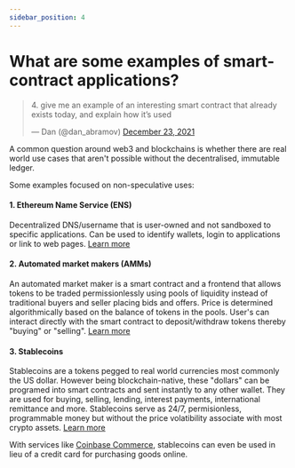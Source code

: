 ```yaml
---
sidebar_position: 4
---
```


# What are some examples of smart-contract applications?

<blockquote class="twitter-tweet"><p lang="en" dir="ltr">4. give me an example of an interesting smart contract that already exists today, and explain how it’s used</p>&mdash; Dan (@dan_abramov) <a href="https://twitter.com/dan_abramov/status/1474053759001059330?ref_src=twsrc%5Etfw">December 23, 2021</a></blockquote>

A common question around web3 and blockchains is whether there are real world use cases that aren't possible without the decentralised, immutable ledger.

Some examples focused on non-speculative uses:

#### 1. Ethereum Name Service (ENS)

Decentralized DNS/username that is user-owned and not sandboxed to specific applications. Can be used to identify wallets, login to applications or link to web pages. [Learn more](https://ens.domains/)

#### 2. Automated market makers (AMMs)

An automated market maker is a smart contract and a frontend that allows tokens to be traded permissionlessly using pools of liquidity instead of traditional buyers and seller placing bids and offers. Price is determined algorithmically based on the balance of tokens in the pools. User's can interact directly with the smart contract to deposit/withdraw tokens thereby "buying" or "selling". [Learn more](https://www.gemini.com/cryptopedia/amm-what-are-automated-market-makers)

#### 3. Stablecoins

Stablecoins are a tokens pegged to real world currencies most commonly the US dollar. However being blockchain-native, these "dollars" can be programed into smart contracts and sent instantly to any other wallet. They are used for buying, selling, lending, interest payments, international remittance and more. Stablecoins serve as 24/7, permisionless, programmable money but without the price volatibility associate with most crypto assets. [Learn more](https://www.coinbase.com/learn/crypto-basics/what-is-a-stablecoin)

With services like [Coinbase Commerce](https://commerce.coinbase.com/), stablecoins can even be used in lieu of a credit card for purchasing goods online.
